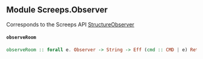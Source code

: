 ## Module Screeps.Observer

Corresponds to the Screeps API [StructureObserver](http://support.screeps.com/hc/en-us/articles/208436365-StructureObserver)

#### `observeRoom`

``` purescript
observeRoom :: forall e. Observer -> String -> Eff (cmd :: CMD | e) ReturnCode
```


